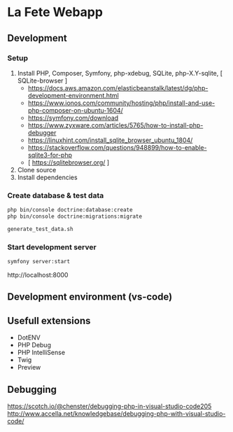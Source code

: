 # La Fete Webapp

## Development

### Setup

1. Install PHP, Composer, Symfony, php-xdebug, SQLite, php-X.Y-sqlite, [ SQLite-browser ]
	* https://docs.aws.amazon.com/elasticbeanstalk/latest/dg/php-development-environment.html
	* https://www.ionos.com/community/hosting/php/install-and-use-php-composer-on-ubuntu-1604/
	* https://symfony.com/download
	* https://www.zyxware.com/articles/5765/how-to-install-php-debugger
	* https://linuxhint.com/install_sqlite_browser_ubuntu_1804/
	* https://stackoverflow.com/questions/948899/how-to-enable-sqlite3-for-php
	* [ https://sqlitebrowser.org/ ]
2. Clone source
3. Install dependencies


### Create database & test data

```bash
php bin/console doctrine:database:create
php bin/console doctrine:migrations:migrate
```
```bash
generate_test_data.sh
```


### Start development server

```bash
symfony server:start
```
http://localhost:8000



## Development environment (vs-code)

## Usefull extensions
* DotENV
* PHP Debug
* PHP IntelliSense
* Twig
* Preview

## Debugging

https://scotch.io/@chenster/debugging-php-in-visual-studio-code205
http://www.accella.net/knowledgebase/debugging-php-with-visual-studio-code/